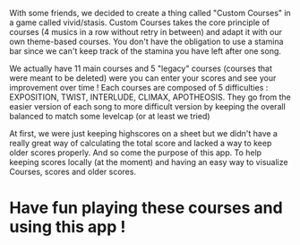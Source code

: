With some friends, we decided to create a thing called "Custom Courses" in a game called vivid/stasis.
Custom Courses takes the core principle of courses (4 musics in a row without retry in between) and adapt it with our own theme-based courses.
You don't have the obligation to use a stamina bar since we can't keep track of the stamina you have left after one song.

We actually have 11 main courses and 5 "legacy" courses (courses that were meant to be deleted) were you can enter your scores and see your improvement over time !
Each courses are composed of 5 difficulties : EXPOSITION, TWIST, INTERLUDE, CLIMAX, APOTHEOSIS.
They go from the easier version of each song to more difficult version by keeping the overall balanced to match some levelcap (or at least we tried)

At first, we were just keeping highscores on a sheet but we didn't have a really great way of calculating the total score and lacked a way to keep older scores properly.
And so come the purpose of this app. To help keeping scores locally (at the moment) and having an easy way to visualize Courses, scores and older scores.

# Have fun playing these courses and using this app !

